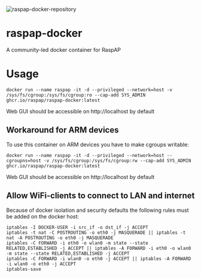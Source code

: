 ![raspap-docker-repository](https://github.com/RaspAP/raspap-docker/assets/229399/01112463-dd18-4c62-bc37-815bc0046cd8)

# raspap-docker
A community-led docker container for RaspAP

# Usage
```
docker run --name raspap -it -d --privileged --network=host -v /sys/fs/cgroup:/sys/fs/cgroup:ro --cap-add SYS_ADMIN ghcr.io/raspap/raspap-docker:latest
```
Web GUI should be accessible on http://localhost by default

## Workaround for ARM devices
To use this container on ARM devices you have to make cgroups writable:
```
docker run --name raspap -it -d --privileged --network=host --cgroupns=host -v /sys/fs/cgroup:/sys/fs/cgroup:rw --cap-add SYS_ADMIN ghcr.io/raspap/raspap-docker:latest
```
Web GUI should be accessible on http://localhost by default

## Allow WiFi-clients to connect to LAN and internet
Because of docker isolation and security defaults the following rules must be added on the docker host:
```
iptables -I DOCKER-USER -i src_if -o dst_if -j ACCEPT
iptables -t nat -C POSTROUTING -o eth0 -j MASQUERADE || iptables -t nat -A POSTROUTING -o eth0 -j MASQUERADE
iptables -C FORWARD -i eth0 -o wlan0 -m state --state RELATED,ESTABLISHED -j ACCEPT || iptables -A FORWARD -i eth0 -o wlan0 -m state --state RELATED,ESTABLISHED -j ACCEPT
iptables -C FORWARD -i wlan0 -o eth0 -j ACCEPT || iptables -A FORWARD -i wlan0 -o eth0 -j ACCEPT
iptables-save
```
